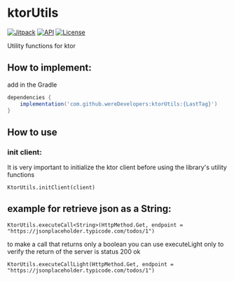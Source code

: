 # ktorUtils

[![Jitpack](https://jitpack.io/v/wereDevelopers/ktorUtils.svg)](https://jitpack.io/#wereDevelopers/ktorUtils)
[![API](https://img.shields.io/badge/API-23%2B-brightgreen.svg?style=flat)](https://android-arsenal.com/api?level=23)
[![License](https://img.shields.io/badge/License-Apache%202.0-blue.svg)](https://github.com/wereDevelopers/ktorUtils/blob/main/LICENSE)

Utility functions for ktor

## How to implement:

add in the Gradle

```groovy
dependencies {
    implementation('com.github.wereDevelopers:ktorUtils:{LastTag}')
}
```


## How to use


### init client:
It is very important to initialize the ktor client before using the library's utility functions
```
KtorUtils.initClient(client)

```

## example for retrieve json as a String:
```
KtorUtils.executeCall<String>(HttpMethod.Get, endpoint = "https://jsonplaceholder.typicode.com/todos/1")

```

to make a call that returns only a boolean you can use executeLight only to verify the return of the server is status 200 ok

```
KtorUtils.executeCallLight(HttpMethod.Get, endpoint = "https://jsonplaceholder.typicode.com/todos/1")

```
